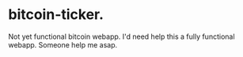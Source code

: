 # bitcoin-ticker.
Not yet functional bitcoin webapp. 
I'd need help this a fully functional webapp. Someone help me asap.
